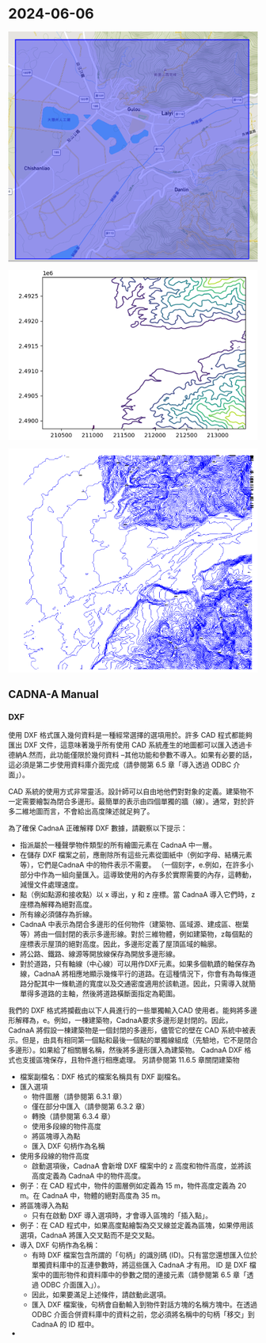 # 2024-06-06

![](2024-06-06-10-27-25.png)

![](2024-06-06-12-01-09.png)

![](2024-06-06-16-06-34.png)

## CADNA-A Manual

### DXF

使用 DXF 格式匯入幾何資料是一種經常選擇的選項用於。許多 CAD 程式都能夠匯出 DXF 文件，這意味著幾乎所有使用 CAD 系統產生的地圖都可以匯入透過卡德納A.然而，此功能僅限於幾何資料 –其他功能和參數不導入。如果有必要的話，這必須是第二步使用資料庫介面完成（請參閱第 6.5 章「導入透過 ODBC 介面」）。

CAD 系統的使用方式非常靈活。設計師可以自由地他們對對象的定義。建築物不一定需要繪製為閉合多邊形。最簡單的表示由四個單獨的牆（線）。通常，對於許多二維地圖而言，不會給出高度陳述就足夠了。

為了確保 CadnaA 正確解釋 DXF 數據，請觀察以下提示：

- 指派屬於一種聲學物件類型的所有繪圖元素在 CadnaA 中一層。
- 在儲存 DXF 檔案之前，應刪除所有這些元素從圖紙中（例如字母、結構元素等），它們是CadnaA 中的物件表示不需要。 （一個刻字，e.例如，在許多小部分中作為一組向量匯入。這導致使用的內存多於實際需要的內存，這轉動，減慢文件處理速度。
- 點（例如點源和接收點）以 x 導出，y 和 z 座標。當 CadnaA 導入它們時，z 座標為解釋為絕對高度。
- 所有線必須儲存為折線。
- CadnaA 中表示為閉合多邊形的任何物件（建築物、區域源、建成區、樹葉等）將由一個封閉的表示多邊形線。對於三維物體，例如建築物，z每個點的座標表示屋頂的絕對高度。因此，多邊形定義了屋頂區域的輪廓。
- 將公路、鐵路、線源等開放線保存為開放多邊形線。
- 對於道路，只有軸線（中心線）可以用作DXF元素。如果多個軌蹟的軸保存為線，CadnaA 將相應地顯示幾條平行的道路。在這種情況下，你會有為每條道路分配其中一條軌道的寬度以及交通密度適用於該軌道。因此，只需導入就簡單得多道路的主軸，然後將道路橫斷面指定為範圍。

我們的 DXF 格式將攔截由以下人員進行的一些單獨輸入CAD 使用者。能夠將多邊形解釋為，e。例如，一棟建築物，CadnaA要求多邊形是封閉的。因此，CadnaA 將假設一棟建築物是一個封閉的多邊形，儘管它的壁在 CAD 系統中被表示。但是，由具有相同第一個點和最後一個點的單獨線組成（先驗地，它不是閉合多邊形）。如果給了相關層名稱，然後將多邊形匯入為建築物。
CadnaA DXF 格式也支援區塊保存，且物件進行相應處理。
另請參閱第 11.6.5 章關閉建築物
- 檔案副檔名：DXF 格式的檔案名稱具有 DXF 副檔名。
- 匯入選項
  - 物件圖層（請參閱第 6.3.1 章）
  - 僅在部分中匯入（請參閱第 6.3.2 章）
  - 轉換（請參閱第 6.3.4 章）
  - 使用多段線的物件高度
  - 將區塊導入為點
  - 匯入 DXF 句柄作為名稱
- 使用多段線的物件高度
  - 啟動選項後，CadnaA 會新增 DXF 檔案中的 z 高度和物件高度，並將該高度定義為 CadnaA 中的物件高度。
- 例子：在 CAD 程式中，物件的圖層例如定義為 15 m，物件高度定義為 20 m。在 CadnaA 中，物體的絕對高度為 35 m。
- 將區塊導入為點
  - 只有在啟動 DXF 導入選項時，才會導入區塊的「插入點」。
- 例子：在 CAD 程式中，如果高度點繪製為交叉線並定義為區塊，如果停用該選項，CadnaA 將匯入交叉點而不是交叉點。
- 導入 DXF 句柄作為名稱：
  - 有時 DXF 檔案包含所謂的「句柄」的識別碼 (ID)。只有當您還想匯入位於單獨資料庫中的互連參數時，將這些匯入 CadnaA 才有用。 ID 是 DXF 檔案中的圖形物件和資料庫中的參數之間的連接元素（請參閱第 6.5 章「透過 ODBC 介面匯入」）。
  - 因此，如果要滿足上述條件，請啟動此選項。
  - 匯入 DXF 檔案後，句柄會自動輸入到物件對話方塊的名稱方塊中。在透過 ODBC 介面合併資料庫中的資料之前，您必須將名稱中的句柄「移交」到 CadnaA 的 ID 框中。
- 